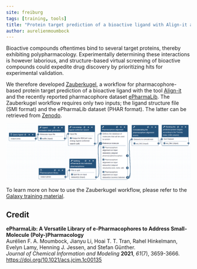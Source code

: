 ```yaml
---
site: freiburg
tags: [training, tools]
title: "Protein target prediction of a bioactive ligand with Align-it and ePharmaLib"
author: aurelienmoumbock
---
```



Bioactive compounds oftentimes bind to several target proteins, thereby exhibiting polypharmacology. Experimentally determining these interactions is however laborious, and structure-based virtual screening of bioactive compounds could expedite drug discovery by prioritizing hits for experimental validation. 

We therefore developed [Zauberkugel](https://usegalaxy.eu/u/aurelien_moumbock/w/zauberkugel), a workflow for pharmacophore-based protein target prediction of a bioactive ligand with the tool [Align-it](https://doi.org/10.1016/j.jmgm.2008.04.003) and the recently reported pharmacophore dataset [ePharmaLib](https://doi.org/10.1021/acs.jcim.1c00135). The Zauberkugel workflow requires only two inputs; the ligand structure file (SMI format) and the ePharmaLib dataset (PHAR format). The latter can be retrieved from [Zenodo](https://zenodo.org/record/5898113).

![zauberkugel](/assets/media/2022-02-10-zauberkugel.png)

To learn more on how to use the Zauberkugel workflow, please refer to the [Galaxy training material](https://training.galaxyproject.org/training-material/topics/computational-chemistry/tutorials/zauberkugel/tutorial.html).


## Credit

**ePharmaLib: A Versatile Library of e-Pharmacophores to Address Small-Molecule (Poly-)Pharmacology**\
Aurélien F. A. Moumbock, Jianyu Li, Hoai T. T. Tran, Rahel Hinkelmann, Evelyn Lamy, Henning J. Jessen, and Stefan Günther.\
*Journal of Chemical Information and Modeling* **2021**, *61*(7), 3659-3666.\
https://doi.org/10.1021/acs.jcim.1c00135

